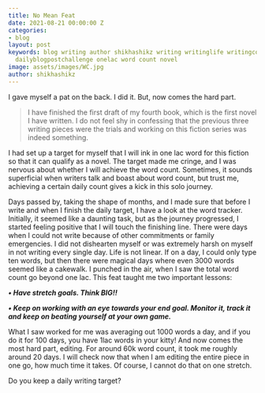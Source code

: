 ```yaml
---
title: No Mean Feat
date: 2021-08-21 00:00:00 Z
categories:
- blog
layout: post
keywords: blog writing author shikhashikz writing writinglife writingcommunity dailyblogpost
  dailyblogpostchallenge onelac word count novel
image: assets/images/WC.jpg
author: shikhashikz
---
```


I gave myself a pat on the back. I did it. But, now comes the hard part.

>I have finished the first draft of my fourth book, which is the first novel I have written. I do not feel shy in confessing that the previous three writing pieces were the trials and working on this fiction series was indeed something.
>

I had set up a target for myself that I will ink in one lac word for this fiction so that it can qualify as a novel. The target made me cringe, and I was nervous about whether I will achieve the word count. Sometimes, it sounds superficial when writers talk and boast about word count, but trust me, achieving a certain daily count gives a kick in this solo journey.

Days passed by, taking the shape of months, and I made sure that before I write and when I finish the daily target, I have a look at the word tracker. Initially, it seemed like a daunting task, but as the journey progressed, I started feeling positive that I will touch the finishing line. There were days when I could not write because of other commitments or family emergencies. I did not dishearten myself or was extremely harsh on myself in not writing every single day. Life is not linear. If on a day, I could only type ten words, but then there were magical days where even 3000 words seemed like a cakewalk. I punched in the air, when I saw the total word count go beyond one lac. This feat taught me two important lessons:

***•	Have stretch goals. Think BIG!!***

***•	Keep on working with an eye towards your end goal. Monitor it, track it and keep on beating yourself at your own game.***

What I saw worked for me was averaging out 1000 words a day, and if you do it for 100 days, you have 1lac words in your kitty! And now comes the most hard part, editing. For around 60k word count, it took me roughly around 20 days. I will check now that when I am editing the entire piece in one go, how much time it takes. Of course, I cannot do that on one stretch.

Do you keep a daily writing target?









